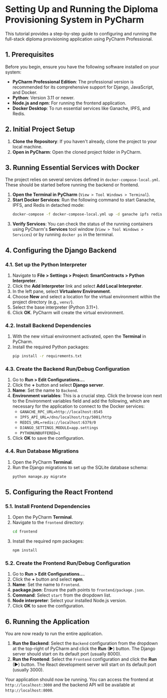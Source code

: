 # Setting Up and Running the Diploma Provisioning System in PyCharm

This tutorial provides a step-by-step guide to configuring and running the full-stack diploma provisioning application using PyCharm Professional.

## 1. Prerequisites

Before you begin, ensure you have the following software installed on your system:

- **PyCharm Professional Edition**: The professional version is recommended for its comprehensive support for Django, JavaScript, and Docker.
- **Python**: Version 3.11 or newer.
- **Node.js and npm**: For running the frontend application.
- **Docker Desktop**: To run essential services like Ganache, IPFS, and Redis.

## 2. Initial Project Setup

1.  **Clone the Repository**: If you haven't already, clone the project to your local machine.
2.  **Open in PyCharm**: Open the cloned project folder in PyCharm.

## 3. Running Essential Services with Docker

The project relies on several services defined in `docker-compose-local.yml`. These should be started before running the backend or frontend.

1.  **Open the Terminal in PyCharm** (`View > Tool Windows > Terminal`).
2.  **Start Docker Services**: Run the following command to start Ganache, IPFS, and Redis in detached mode:
    ```bash
    docker-compose -f docker-compose-local.yml up -d ganache ipfs redis
    ```
3.  **Verify Services**: You can check the status of the running containers using PyCharm's **Services** tool window (`View > Tool Windows > Services`) or by running `docker ps` in the terminal.

## 4. Configuring the Django Backend

### 4.1. Set up the Python Interpreter

1.  Navigate to **File > Settings > Project: SmartContracts > Python Interpreter**.
2.  Click the **Add Interpreter** link and select **Add Local Interpreter**.
3.  In the left pane, select **Virtualenv Environment**.
4.  Choose **New** and select a location for the virtual environment within the project directory (e.g., `venv/`).
5.  Select the base interpreter (Python 3.11+).
6.  Click **OK**. PyCharm will create the virtual environment.

### 4.2. Install Backend Dependencies

1.  With the new virtual environment activated, open the **Terminal** in PyCharm.
2.  Install the required Python packages:
    ```bash
    pip install -r requirements.txt
    ```

### 4.3. Create the Backend Run/Debug Configuration

1.  Go to **Run > Edit Configurations...**.
2.  Click the **+** button and select **Django server**.
3.  **Name**: Set the name to `Backend`.
4.  **Environment variables**: This is a crucial step. Click the browse icon next to the Environment variables field and add the following, which are necessary for the application to connect to the Docker services:
    - `GANACHE_RPC_URL=http://localhost:8545`
    - `IPFS_API_URL=/dns/localhost/tcp/5001/http`
    - `REDIS_URL=redis://localhost:6379/0`
    - `DJANGO_SETTINGS_MODULE=app.settings`
    - `PYTHONUNBUFFERED=1`
5.  Click **OK** to save the configuration.

### 4.4. Run Database Migrations

1.  Open the PyCharm **Terminal**.
2.  Run the Django migrations to set up the SQLite database schema:
    ```bash
    python manage.py migrate
    ```

## 5. Configuring the React Frontend

### 5.1. Install Frontend Dependencies

1.  Open the PyCharm **Terminal**.
2.  Navigate to the `frontend` directory:
    ```bash
    cd frontend
    ```
3.  Install the required npm packages:
    ```bash
    npm install
    ```

### 5.2. Create the Frontend Run/Debug Configuration

1.  Go to **Run > Edit Configurations...**.
2.  Click the **+** button and select **npm**.
3.  **Name**: Set the name to `Frontend`.
4.  **package.json**: Ensure the path points to `frontend/package.json`.
5.  **Command**: Select `start` from the dropdown list.
6.  **Node interpreter**: Select your installed Node.js version.
7.  Click **OK** to save the configuration.

## 6. Running the Application

You are now ready to run the entire application.

1.  **Run the Backend**: Select the `Backend` configuration from the dropdown at the top-right of PyCharm and click the **Run** (▶) button. The Django server should start on its default port (usually 8000).
2.  **Run the Frontend**: Select the `Frontend` configuration and click the **Run** (▶) button. The React development server will start on its default port (usually 3000).

Your application should now be running. You can access the frontend at `http://localhost:3000` and the backend API will be available at `http://localhost:8000`.

